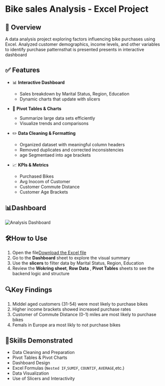 # Bike sales Analysis - Excel Project

## 🎯 Overview
A data analysis project exploring factors influencing bike purchases using Excel. Analyzed customer demographics, income levels, and other variables to identify purchase patternsthat is presented presents in interactive dashboard

## ✅ Features

- 📊 **Interactive Dashboard**  
  - Sales breakdown by Marital Status, Region, Education
  - Dynamic charts that update with slicers

- 🔁 **Pivot Tables & Charts**  
  - Summarize large data sets efficiently  
  - Visualize trends and comparisons

- ✏️ **Data Cleaning & Formatting**  
  - Organized dataset with meaningful column headers  
  - Removed duplicates and corrected inconsistencies
  - age Segmentaed into age brackets

- 📈 **KPIs & Metrics**    
  - Purchased Bikes
  - Avg Inocom of Customer 
  - Customer Commute Distance
  - Customer Age Brackets

## 📊Dashboard
![Analysis Dashboard](images/dashboard.png) 

## 🛠️How to Use
1. Open the file[Download the Excel file](Excel_Bikes_Sales_Project.xlsx)
2. Go to the **Dashboard** sheet to explore the visual summary
3. Use the **slicers** to filter data by Marital Status, Region, Education
4. Review the **Wokring sheet**, **Row Data** , **Pivot Tables**  sheets to see the backend logic and structure

## 🔍Key Findings
1. Middel aged customers (31-54) were most likely to purchase bikes
2. Higher income brackets showed increased purchase rates
3. Customer of Commute Distance (0-1) miles are most likely to purchase bikes
4. Femals in Europe ara most likly to not purchase bikes
 
## 🧠Skills Demonstrated
- Data Cleaning and Preparation  
- Pivot Tables & Pivot Charts  
- Dashboard Design  
- Excel Formulas (`Nested IF`,`SUMIF`, `COUNTIF`, `AVERAGE`,etc.)  
- Data Visualization  
- Use of Slicers and Interactivity

